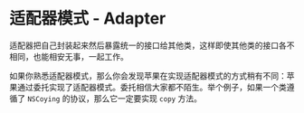 # 适配器模式 - Adapter

适配器把自己封装起来然后暴露统一的接口给其他类，这样即使其他类的接口各不相同，也能相安无事，一起工作。

如果你熟悉适配器模式，那么你会发现苹果在实现适配器模式的方式稍有不同：苹果通过委托实现了适配器模式。委托相信大家都不陌生。举个例子，如果一个类遵循了 `NSCoying` 的协议，那么它一定要实现 `copy` 方法。
